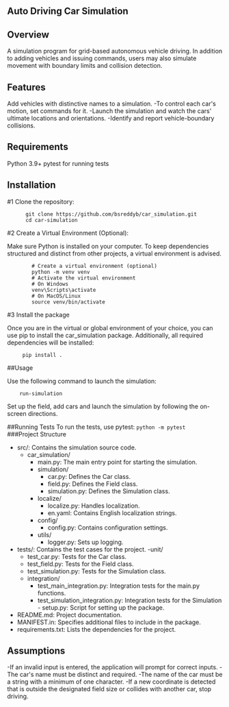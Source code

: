 ## Auto Driving Car Simulation

## Overview
A simulation program for grid-based autonomous vehicle driving. In addition to adding vehicles and issuing commands, users may also simulate movement with boundary limits and collision detection.

## Features
Add vehicles with distinctive names to a simulation.
-To control each car's motion, set commands for it.
-Launch the simulation and watch the cars' ultimate locations and orientations.
-Identify and report vehicle-boundary collisions.

## Requirements
Python 3.9+
pytest for running tests

## Installation
  #1 Clone the repository:
  ```
        git clone https://github.com/bsreddyb/car_simulation.git
        cd car-simulation
  ```  
  #2 Create a Virtual Environment (Optional):
  
  Make sure Python is installed on your computer. To keep dependencies structured and distinct from other projects, a virtual environment is advised.
  ```
          # Create a virtual environment (optional)
          python -m venv venv
          # Activate the virtual environment
          # On Windows
          venv\Scripts\activate
          # On MacOS/Linux
          source venv/bin/activate
   ```
  #3 Install the package
  
  Once you are in the virtual or global environment of your choice, you can use pip to install the car_simulation package.
  Additionally, all required dependencies will be installed:
  ```
       pip install .
  ```
##Usage

Use the following command to launch the simulation:
```
    run-simulation
```

Set up the field, add cars and launch the simulation by following the on-screen directions.

##Running Tests
To run the tests, use pytest:
    ```
        python -m pytest    
    ```
###Project Structure
- src/: Contains the simulation source code.
  - car_simulation/
    - main.py: The main entry point for starting the simulation.
    - simulation/
      - car.py: Defines the Car class.
      - field.py: Defines the Field class.
      - simulation.py: Defines the Simulation class.
    - localize/
      - localize.py: Handles localization.
      - en.yaml: Contains English localization strings.
    - config/
      - config.py: Contains configuration settings.
    - utils/
      - logger.py: Sets up logging.
- tests/: Contains the test cases for the project.
  -unit/
    - test_car.py: Tests for the Car class.
    - test_field.py: Tests for the Field class.
    - test_simulation.py: Tests for the Simulation class.
  - integration/
    - test_main_integration.py: Integration tests for the main.py functions.
    - test_simulation_integration.py: Integration tests for the Simulation - setup.py: Script for setting up the package.
- README.md: Project documentation.
- MANIFEST.in: Specifies additional files to include in the package.
- requirements.txt: Lists the dependencies for the project.

## Assumptions
-If an invalid input is entered, the application will prompt for correct inputs.
-The car's name must be distinct and required.
-The name of the car must be a string with a minimum of one character.
-If a new coordinate is detected that is outside the designated field size or collides with another car, stop driving.
